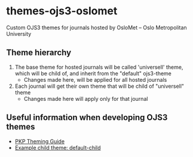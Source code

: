 # themes-ojs3-oslomet
Custom OJS3 themes for journals hosted by OsloMet – Oslo Metropolitan University

## Theme hierarchy
1. The base theme for hosted journals will be called 'universell' theme, which will be child of, and inherit from the "default" ojs3-theme
   - Changes made here, will be applied for all hosted journals
2. Each journal will get their own theme that will be child of "universell" theme
   - Changes made here will apply only for that journal

## Useful information when developing OJS3 themes
- [PKP Theming Guide](https://pkp.gitbooks.io/pkp-theming-guide/content/en/ "Gitbook that details development of OJS3 and OMP3 themes")
- [Example child theme: default-child](https://github.com/NateWr/default-child "default-child source on github")
